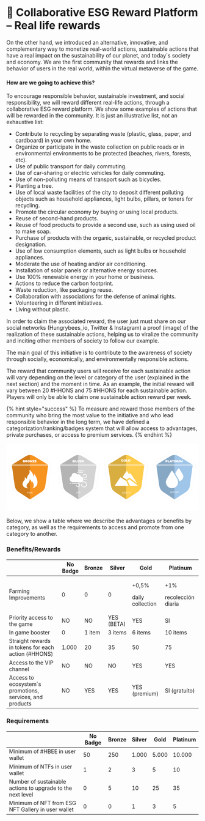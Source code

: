 # 🥇 Collaborative ESG Reward Platform – Real life rewards

On the other hand, we introduced an alternative, innovative, and complementary way to monetize real-world actions, sustainable actions that have a real impact on the sustainability of our planet, and today´s society and economy. We are the first community that rewards and links the behavior of users in the real world, within the virtual metaverse of the game.

#### &#x20;How are we going to achieve this?

To encourage responsible behavior, sustainable investment, and social responsibility, we will reward different real-life actions, through a collaborative ESG reward platform. We show some examples of actions that will be rewarded in the community. It is just an illustrative list, not an exhaustive list:

* Contribute to recycling by separating waste (plastic, glass, paper, and cardboard) in your own home.
* Organize or participate in the waste collection on public roads or in environmental environments to be protected (beaches, rivers, forests, etc).
* Use of public transport for daily commuting.
* Use of car-sharing or electric vehicles for daily commuting.
* Use of non-polluting means of transport such as bicycles.
* Planting a tree.
* Use of local waste facilities of the city to deposit different polluting objects such as household appliances, light bulbs, pillars, or toners for recycling.
* Promote the circular economy by buying or using local products.
* Reuse of second-hand products.
* Reuse of food products to provide a second use, such as using used oil to make soap.
* Purchase of products with the organic, sustainable, or recycled product designation.
* Use of low consumption elements, such as light bulbs or household appliances.
* Moderate the use of heating and/or air conditioning.
* Installation of solar panels or alternative energy sources.
* Use 100% renewable energy in your home or business.
* Actions to reduce the carbon footprint.
* Waste reduction, like packaging reuse.
* Collaboration with associations for the defense of animal rights.
* Volunteering in different initiatives.
* Living without plastic.

In order to claim the associated reward, the user just must share on our social networks (Hungrybees\_io, Twitter & Instagram) a proof (image) of the realization of these sustainable actions, helping us to viralize the community and inciting other members of society to follow our example.&#x20;

The main goal of this initiative is to contribute to the awareness of society through socially, economically, and environmentally responsible actions.

The reward that community users will receive for each sustainable action will vary depending on the level or category of the user (explained in the next section) and the moment in time. As an example, the initial reward will vary between 20 #HHONS and 75 #HHONS for each sustainable action. Players will only be able to claim one sustainable action reward per week.

{% hint style="success" %}
To measure and reward those members of the community who bring the most value to the initiative and who lead responsible behavior in the long term, we have defined a categorization/ranking/badges system that will allow access to advantages, private purchases, or access to premium services.&#x20;
{% endhint %}

![](../../.gitbook/assets/4Elements.png)

Below, we show a table where we describe the advantages or benefits by category, as well as the requirements to access and promote from one category to another.

### Benefits/Rewards

|                                                          | No Badge | Bronze | Silver     | Gold                                  | Platinum                            |
| -------------------------------------------------------- | -------- | ------ | ---------- | ------------------------------------- | ----------------------------------- |
| Farming Improvements                                     | 0        | 0      | 0          | <p>+0,5% </p><p> daily collection</p> | <p>+1%</p><p>recolección diaria</p> |
| Priority access to the game                              | NO       | NO     | YES (BETA) | YES                                   | SI                                  |
| In game booster                                          | 0        | 1 item | 3 items    | 6 items                               | 10 items                            |
| Straight rewards in tokens for each action (#HHONS)      | 1.000    | 20     | 35         | 50                                    | 75                                  |
| Access to the VIP channel                                | NO       | NO     | NO         | YES                                   | YES                                 |
| Access to ecosystem´s promotions, services, and products | NO       | YES    | YES        | YES (premium)                         | SI (gratuito)                       |

### Requirements



|                                                            | No Badge | Bronze | Silver | Gold  | Platinum |
| ---------------------------------------------------------- | -------- | ------ | ------ | ----- | -------- |
| Minimum of #HBEE in user wallet                            | 50       | 250    | 1.000  | 5.000 | 10.000   |
| Minimum of NTFs in user wallet                             | 1        | 2      | 3      | 5     | 10       |
| Number of sustainable actions to upgrade to the next level | 0        | 5      | 10     | 25    | 35       |
| Minimum of NFT from ESG NFT Gallery in user wallet         | 0        | 0      | 1      | 3     | 5        |

